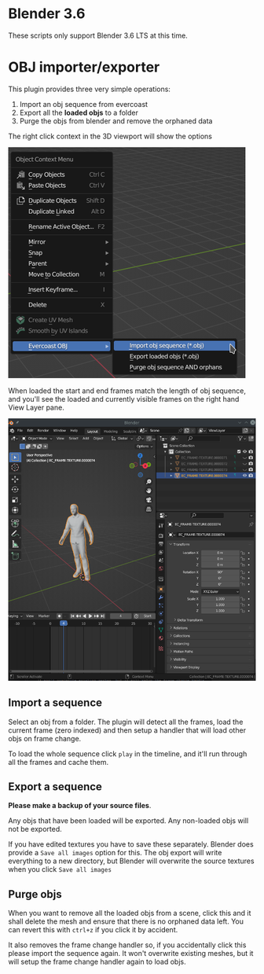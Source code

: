 # Blender 3.6
These scripts only support Blender 3.6 LTS at this time.

# OBJ importer/exporter

This plugin provides three very simple operations:  
1) Import an obj sequence from evercoast
2) Export all the **loaded objs** to a folder
3) Purge the objs from blender and remove the orphaned data

The right click context in the 3D viewport will show the options

![Right click menu in blender](./readmepngs/right-click-context.png)

When loaded the start and end frames match the length of obj sequence, and you'll see the loaded
and currently visible frames on the right hand View Layer pane.

![Loaded objs](./readmepngs/loaded-mesh.png)

## Import a sequence

Select an obj from a folder. The plugin will detect all the frames, load the current frame (zero indexed) and then setup
a handler that will load other objs on frame change. 

To load the whole sequence click `play` in the timeline, and it'll run through all
the frames and cache them.

## Export a sequence

**Please make a backup of your source files**.

Any objs that have been loaded will be exported. Any non-loaded objs will not be exported.

If you have edited textures you have to save these separately. Blender does provide a `Save all images`
option for this. The obj export will write everything to a new directory, but Blender will overwrite the source 
textures when you click `Save all images`

## Purge objs

When you want to remove all the loaded objs from a scene, click this and it shall delete the mesh and ensure that 
there is no orphaned data left. You can revert this with `ctrl+z` if you click it by accident. 

It also removes the frame change handler so, if you accidentally click this please import the sequence again. 
It won't overwrite existing meshes, but it will setup the frame change handler again to load objs.

